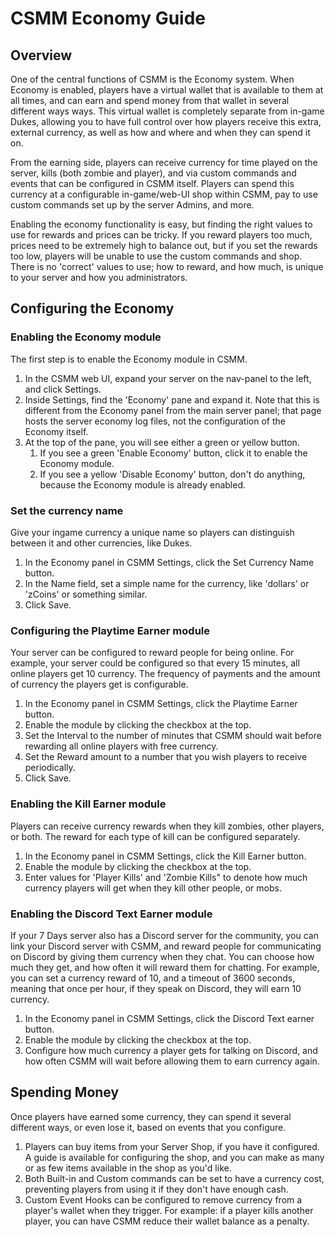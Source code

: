 # CSMM Economy Guide

## Overview

One of the central functions of CSMM is the Economy system. When Economy is enabled, players have a virtual wallet that is available to them at all times, and can earn and spend money from that wallet in several different ways ways. This virtual wallet is completely separate from in-game Dukes, allowing you to have full control over how players receive this extra, external currency, as well as how and where and when they can spend it on.

From the earning side, players can receive currency for time played on the server, kills (both zombie and player), and via custom commands and events that can be configured in CSMM itself. Players can spend this currency at a configurable in-game/web-UI shop within CSMM, pay to use custom commands set up by the server Admins, and more.

Enabling the economy functionality is easy, but finding the right values to use for rewards and prices can be tricky. If you reward players too much, prices need to be extremely high to balance out, but if you set the rewards too low, players will be unable to use the custom commands and shop. There is no 'correct' values to use; how to reward, and how much, is unique to your server and how you administrators.

## Configuring the Economy 

### Enabling the Economy module
The first step is to enable the Economy module in CSMM.

1. In the CSMM web UI, expand your server on the nav-panel to the left, and click Settings.
1. Inside Settings, find the 'Economy' pane and expand it. Note that this is different from the Economy panel from the main server panel; that page hosts the server economy log files, not the configuration of the Economy itself.
1. At the top of the pane, you will see either a green or yellow button.
   1. If you see a green 'Enable Economy' button, click it to enable the Economy module.
   1. If you see a yellow 'Disable Economy' button, don't do anything, because the Economy module is already enabled.

### Set the currency name
Give your ingame currency a unique name so players can distinguish between it and other currencies, like Dukes.

1. In the Economy panel in CSMM Settings, click the Set Currency Name button.
1. In the Name field, set a simple name for the currency, like 'dollars' or 'zCoins' or something similar.
1. Click Save.

### Configuring the Playtime Earner module
Your server can be configured to reward people for being online. For example, your server could be configured so that every 15 minutes, all online players get 10 currency. The frequency of payments and the amount of currency the players get is configurable.

1. In the Economy panel in CSMM Settings, click the Playtime Earner button.
1. Enable the module by clicking the checkbox at the top.
1. Set the Interval to the number of minutes that CSMM should wait before rewarding all online players with free currency.
1. Set the Reward amount to a number that you wish players to receive periodically.
1. Click Save.

### Enabling the Kill Earner module
Players can receive currency rewards when they kill zombies, other players, or both. The reward for each type of kill can be configured separately.

1. In the Economy panel in CSMM Settings, click the Kill Earner button.
1. Enable the module by clicking the checkbox at the top.
1. Enter values for 'Player Kills' and 'Zombie Kills" to denote how much currency players will get when they kill other people, or mobs.

### Enabling the Discord Text Earner module
If your 7 Days server also has a Discord server for the community, you can link your Discord server with CSMM, and reward people for communicating on Discord by giving them currency when they chat. You can choose how much they get, and how often it will reward them for chatting. For example, you can set a currency reward of 10, and a timeout of 3600 seconds, meaning that once per hour, if they speak on Discord, they will earn 10 currency.

1. In the Economy panel in CSMM Settings, click the Discord Text earner button.
1. Enable the module by clicking the checkbox at the top.
1. Configure how much currency a player gets for talking on Discord, and how often CSMM will wait before allowing them to earn currency again.

## Spending Money
Once players have earned some currency, they can spend it several different ways, or even lose it, based on events that you configure.

1. Players can buy items from your Server Shop, if you have it configured. A guide is available for configuring the shop, and you can make as many or as few items available in the shop as you'd like.
1. Both Built-in and Custom commands can be set to have a currency cost, preventing players from using it if they don't have enough cash.
1. Custom Event Hooks can be configured to remove currency from a player's wallet when they trigger. For example: if a player kills another player, you can have CSMM reduce their wallet balance as a penalty.
